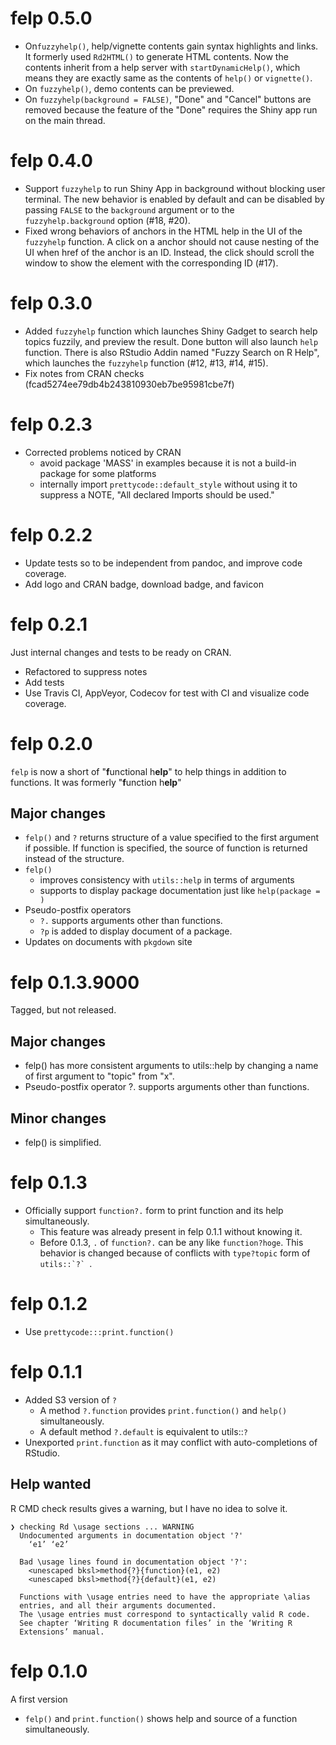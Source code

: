 # felp 0.5.0

- On`fuzzyhelp()`, help/vignette contents gain syntax highlights and links. It formerly used `Rd2HTML()` to generate HTML contents. Now the contents inherit from a help server with `startDynamicHelp()`, which means they are exactly same as the contents of `help()` or `vignette()`.
- On `fuzzyhelp()`, demo contents can be previewed.
- On `fuzzyhelp(background = FALSE)`, "Done" and "Cancel" buttons are removed because the feature of the "Done" requires the Shiny app run on the main thread.

# felp 0.4.0

- Support `fuzzyhelp` to run Shiny App in background without blocking user terminal.
  The new behavior is enabled by default and can be disabled by passing `FALSE` to the `background` argument or to the `fuzzyhelp.background` option (#18, #20).
- Fixed wrong behaviors of anchors in the HTML help in the UI of the `fuzzyhelp` function.
  A click on a anchor should not cause nesting of the UI when href of the anchor is an ID.
  Instead, the click should scroll the window to show the element with the corresponding ID (#17).

# felp 0.3.0

- Added `fuzzyhelp` function which launches Shiny Gadget to search help topics fuzzily, and preview the result. Done button will also launch `help` function. 
  There is also RStudio Addin named "Fuzzy Search on R Help", which launches the `fuzzyhelp` function (#12, #13, #14, #15).
- Fix notes from CRAN checks (fcad5274ee79db4b243810930eb7be95981cbe7f)


# felp 0.2.3

- Corrected problems noticed by CRAN
    - avoid package 'MASS' in examples because it is not a build-in package for some platforms
    - internally import `prettycode::default_style` without using it to suppress a NOTE, "All declared Imports should be used."

# felp 0.2.2

- Update tests so to be independent from pandoc, and improve code coverage.
- Add logo and CRAN badge, download badge, and favicon

# felp 0.2.1

Just internal changes and tests to be ready on CRAN.

- Refactored to suppress notes
- Add tests
- Use Travis CI, AppVeyor, Codecov for test with CI and visualize code coverage.

# felp 0.2.0

`felp` is now a short of "**f**unctional h**elp**" to help things in addition to functions. 
It was formerly "**f**unction h**elp**"

## Major changes

- `felp()` and `?` returns structure of a value specified to the first argument
  if possible. If function is specified, the source of function is returned 
  instead of the structure.
- `felp()`
    - improves consistency with `utils::help` in terms of arguments
    - supports to display package documentation just like `help(package = )`
- Pseudo-postfix operators
    - `?.` supports arguments other than functions.
    - `?p` is added to display document of a package.
- Updates on documents with `pkgdown` site

# felp 0.1.3.9000

Tagged, but not released.

## Major changes

- felp() has more consistent arguments to utils::help by changing a name of first argument to "topic" from "x".
- Pseudo-postfix operator ?. supports arguments other than functions.

## Minor changes

- felp() is simplified.


# felp 0.1.3

- Officially support `function?.` form to print function and its help simultaneously.
    - This feature was already present in felp 0.1.1 without knowing it.
    - Before 0.1.3, `.` of `function?.` can be any like `function?hoge`. 
      This behavior is changed because of conflicts with `type?topic` form of ``utils::`?` ``.

# felp 0.1.2

- Use `prettycode:::print.function()`

# felp 0.1.1

- Added S3 version of `?`
    - A method `?.function` provides `print.function()` and `help()` simultaneously.
    - A default method `?.default` is equivalent to utils::`?`
- Unexported `print.function` as it may conflict with auto-completions of RStudio.

## Help wanted

R CMD check results gives a warning, but I have no idea to solve it.

```
❯ checking Rd \usage sections ... WARNING
  Undocumented arguments in documentation object '?'
    ‘e1’ ‘e2’
  
  Bad \usage lines found in documentation object '?':
    <unescaped bksl>method{?}{function}(e1, e2)
    <unescaped bksl>method{?}{default}(e1, e2)
  
  Functions with \usage entries need to have the appropriate \alias
  entries, and all their arguments documented.
  The \usage entries must correspond to syntactically valid R code.
  See chapter ‘Writing R documentation files’ in the ‘Writing R
  Extensions’ manual.
```

# felp 0.1.0

A first version

- `felp()` and `print.function()` shows help and source of a function simultaneously.
